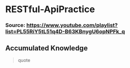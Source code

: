 # RESTful-ApiPractice

### Source: https://www.youtube.com/playlist?list=PL55RiY5tL51q4D-B63KBnygU6opNPFk_q

## Accumulated Knowledge
> quote


